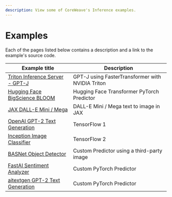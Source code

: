 ```yaml
---
description: View some of CoreWeave's Inference examples.
---
```


# Examples

Each of the pages listed below contains a description and a link to the example's source code.

| Example title                                                                                                      | Description                                      |
| ------------------------------------------------------------------------------------------------------------------ | ------------------------------------------------ |
| [Triton Inference Server - GPT-J](../../docs/compass/examples/triton-inference-server-fastertransformer.md)        | GPT-J using FasterTransformer with NVIDIA Triton |
| [Hugging Face BigScience BLOOM](../../docs/compass/examples/pytorch-hugging-face-transformers-bigscience-bloom.md) | Hugging Face Transformer PyTorch Predictor       |
| [JAX DALL-E Mini / Mega](../../docs/compass/examples/jax-dall-e-mini-mega.md)                                      | DALL-E Mini / Mega text to image in JAX          |
| [OpenAI GPT-2 Text Generation](gpt-2/)                                                                             | TensorFlow 1                                     |
| [Inception Image Classifier](tensorflow2-image-classifier.md)                                                      | TensorFlow 2                                     |
| [BASNet Object Detector](custom-basnet.md)                                                                         | Custom Predictor using a third-party image       |
| [FastAI Sentiment Analyzer](custom-sentiment.md)                                                                   | Custom PyTorch Predictor                         |
| [aitextgen GPT-2 Text Generation](custom-pytorch-aitextgen.md)                                                     | Custom PyTorch Predictor                         |
